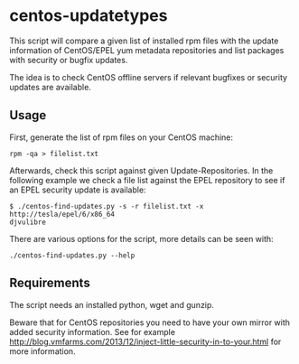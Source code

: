 # centos-updatetypes

This script will compare a given list of installed rpm files with the update information of CentOS/EPEL yum metadata repositories and list packages with security or bugfix updates.

The idea is to check CentOS offline servers if relevant bugfixes or security updates are available.

## Usage

First, generate the list of rpm files on your CentOS machine:

    rpm -qa > filelist.txt

Afterwards, check this script against given Update-Repositories. In the following example we check a file list against the EPEL repository to see if an EPEL security update is available:

    $ ./centos-find-updates.py -s -r filelist.txt -x http://tesla/epel/6/x86_64
    djvulibre

There are various options for the script, more details can be seen with:

    ./centos-find-updates.py --help

## Requirements

The script needs an installed python, wget and gunzip.

Beware that for CentOS repositories you need to have your own mirror with added security information. See for example http://blog.vmfarms.com/2013/12/inject-little-security-in-to-your.html for more information.
